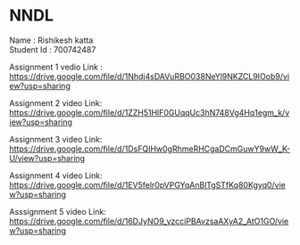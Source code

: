 # NNDL

Name : Rishikesh katta  
Student Id : 700742487

Assignment 1 vedio Link : https://drive.google.com/file/d/1Nhdj4sDAVuRBO038NeYl9NKZCL9IOob9/view?usp=sharing 

Assignment 2 video Link: https://drive.google.com/file/d/1ZZH51HlF0GUqqUc3hN748Vg4Hq1egm_k/view?usp=sharing

Assignment 3 video Link: https://drive.google.com/file/d/1DsFQIHw0gRhmeRHCgaDCmGuwY9wW_K-U/view?usp=sharing

Assignment 4 video Link: https://drive.google.com/file/d/1EV5felr0pVPGYqAnBlTgSTfKq80Kgyq0/view?usp=sharing

Asssignment 5 video Link: https://drive.google.com/file/d/16DJyNO9_yzcciPBAvzsaAXyA2_AtO1GO/view?usp=sharing
